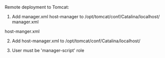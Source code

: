 Remote deployment to Tomcat:

1. Add manager.xml host-manager to /opt/tomcat/conf/Catalina/localhost/
manager.xml
<Context privileged="true" antiResourceLocking="false" 
         docBase="{catalina.home}/webapps/manager">
    <Valve className="org.apache.catalina.valves.RemoteAddrValve" allow="^.*$" />
</Context>

host-manger.xml

<Context privileged="true" antiResourceLocking="false" 
         docBase="{catalina.home}/webapps/host-manager">
    <Valve className="org.apache.catalina.valves.RemoteAddrValve" allow="^.*$" />
</Context>

2. Add host-manager.xml to /opt/tomcat/conf/Catalina/localhost/

3. User must be 'manager-script' role